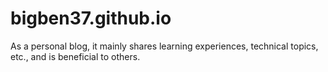 # bigben37.github.io
As a personal blog, it mainly shares learning experiences, technical topics, etc., and is beneficial to others.
